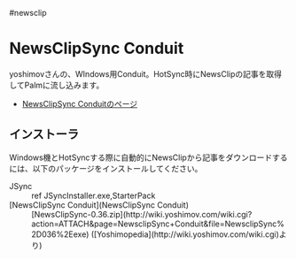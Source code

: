 #newsclip
# NewsClipSync Conduit
yoshimovさんの、WIndows用Conduit。HotSync時にNewsClipの記事を取得してPalmに流し込みます。
* [NewsClipSync Conduitのページ](http://wiki.yoshimov.com/wiki.cgi?page=NewsclipSync+Conduit)
## インストーラ
Windows機とHotSyncする際に自動的にNewsClipから記事をダウンロードするには、以下のパッケージをインストールしてください。
<dl>
  <dt>JSync</dt><dd>ref JSyncInstaller.exe,StarterPack
</dd>
  <dt>[NewsClipSync Conduit](NewsClipSync Conduit)</dt><dd>[NewsClipSync-0.36.zip](http://wiki.yoshimov.com/wiki.cgi?action=ATTACH&page=NewsclipSync+Conduit&file=NewsclipSync%2D036%2Eexe) ([Yoshimopedia](http://wiki.yoshimov.com/wiki.cgi)より)
</dd>
